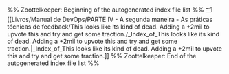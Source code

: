 %% Zoottelkeeper: Beginning of the autogenerated index file list  %%
🗂️ [[Livros/Manual de DevOps/PARTE IV - A segunda maneira - As práticas técnicas de feedback/This looks like its kind of dead. Adding a +2mil to upvote this and try and get some traction./_Index_of_This looks like its kind of dead. Adding a +2mil to upvote this and try and get some traction.|_Index_of_This looks like its kind of dead. Adding a +2mil to upvote this and try and get some traction.]]
%% Zoottelkeeper: End of the autogenerated index file list  %%
